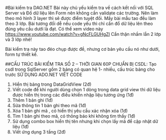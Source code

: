 #Bài kiểm tra DAO.NET
Bài này chủ yếu kiểm tra về cách kết nối với SQL Server và Đổ dữ liệu lên Form nên không cần validate các trường.
Nên làm theo mô hình 3 layer thì sẽ được điểm tuyệt đối. Mấy bài mẫu tao đều làm theo 3 lớp.
Bài tương đối dễ nếu code yếu thì chỉ cần đổ dữ liệu lên theo đúng yêu cầu dưới là đạt. Có thể xem video này https://www.youtube.com/watch?v=gNcFLGUHgZI
Cẩn thận nhầm lẫn 2 lớp và 3 lớp nhé!

Bài kiểm tra này tao đéo chụp được đề, nhưng cơ bản yêu cầu nó như dưới, form tự thiết kế.

##CẤU TRÚC BÀI KIỂM TRA SỐ 2 – THỜI GIAN 60P
CHUẨN BỊ CSDL:  Tạo csdl trong SqlServer gồm 2 bảng có quan hệ 1- nhiều, cấu trúc bảng cho trước
SỬ DỤNG ADO.NET VIẾT CODE
1.	Hiển thị bảng trong DataGridView (2đ)
2.	Viết code để khi người dùng chọn 1 dòng trong data grid view thì dữ liệu được hiển thị trong các điều khiển nhập liệu tương ứng (1đ)
3.	Thêm 1 bản ghi  (1đ)
4.	Sửa thông tin 1 bản ghi theo mã  (1đ)
5.	Xóa 1 bản ghi mã , có hiển thị yêu cầu xác nhận xóa (1đ)
6.	Tìm 1 bản ghi theo mã, có thông báo khi không tìm thấy (1đ)
7.	Sử dụng combo box hiển thị tên nhưng khi chọn lấy mã để cập nhật dữ liệu (1đ)
8.	Viết ứng dụng 3 tầng (2đ)